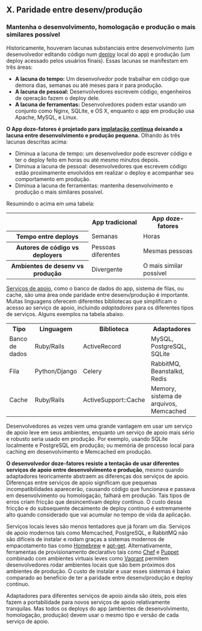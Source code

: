 ## X. Paridade entre desenv/produção
### Mantenha o desenvolvimento, homologação e produção o mais similares possível

Historicamente, houveram lacunas substanciais entre desenvolvimento (um desenvolvedor editando código num [deploy](./codebase) local do app) e produção (um deploy acessado pelos usuários finais). Essas lacunas se manifestam em três áreas:

* **A lacuna do tempo:** Um desenvolvedor pode trabalhar em código que demora dias, semanas ou até meses para ir para produção.
* **A lacuna de pessoal:** Desenvolvedores escrevem código, engenheiros de operação fazem o deploy dele.
* **A lacuna de ferramentas:** Desenvolvedores podem estar usando um conjunto como Nginx, SQLite, e OS X, enquanto o app em produção usa Apache, MySQL, e Linux.

**O App doze-fatores é projetado para [implatação contínua](http://www.avc.com/a_vc/2011/02/continuous-deployment.html) deixando a lacuna entre desenvolvimento e produção pequena.** Olhando às três lacunas descritas acima:

* Diminua a lacuna de tempo: um desenvolvedor pode escrever código e ter o deploy feito em horas ou até mesmo minutos depois.
* Diminua a lacuna de pessoal: desenvolvedores que escrevem código estão proximamente envolvidos em realizar o deploy e acompanhar seu comportamento em produção.
* Diminua a lacuna de ferramentas: mantenha desenvolvimento e produção o mais similares possível.

Resumindo o acima em uma tabela:

<table>
  <tr>
    <th></th>
    <th>App tradicional</th>
    <th>App doze-fatores</th>
  </tr>
  <tr>
    <th>Tempo entre deploys</th>
    <td>Semanas</td>
    <td>Horas</td>
  </tr>
  <tr>
    <th>Autores de código vs deployers</th>
    <td>Pessoas diferentes</td>
    <td>Mesmas pessoas</td>
  </tr>
  <tr>
    <th>Ambientes de desenv vs produção</th>
    <td>Divergente</td>
    <td>O mais similar possível</td>
  </tr>
</table>

[Serviços de apoio](./backing-services), como o banco de dados do app, sistema de filas, ou cache, são uma área onde paridade entre desenv/produção é importante. Muitas linguagens oferecem diferentes bibliotecas que simplificam o acesso ao serviço de apoio, incluindo *adaptadores* para os diferentes tipos de serviços. Alguns exemplos na tabela abaixo.

<table>
  <tr>
    <th>Tipo</th>
    <th>Linguagem</th>
    <th>Biblioteca</th>
    <th>Adaptadores</th>
  </tr>
  <tr>
    <td>Banco de dados</td>
    <td>Ruby/Rails</td>
    <td>ActiveRecord</td>
    <td>MySQL, PostgreSQL, SQLite</td>
  </tr>
  <tr>
    <td>Fila</td>
    <td>Python/Django</td>
    <td>Celery</td>
    <td>RabbitMQ, Beanstalkd, Redis</td>
  </tr>
  <tr>
    <td>Cache</td>
    <td>Ruby/Rails</td>
    <td>ActiveSupport::Cache</td>
    <td>Memory, sistema de arquivos, Memcached</td>
  </tr>
</table>

Desenvolvedores as vezes vem uma grande vantagem em usar um serviço de apoio leve em seus ambientes, enquanto um serviço de apoio mais sério e robusto seria usado em produção. Por exemplo, usando SQLite localmente e PostgreSQL em produção; ou memória de processo local para caching em desenvolvimento e Memcached em produção.

**O desenvolvedor doze-fatores resiste a tentação de usar diferentes serviços de apoio entre desenvolvimento e produção**, mesmo quando adaptadores teoricamente abstraem as diferenças dos serviços de apoio. Diferenças entre serviços de apoio significam que pequenas incompatibilidades aparecerão, causando código que funcionava e passava em desenvolvimento ou homologação, falhará em produção. Tais tipos de erros criam fricção que desincentivam deploy contínuo. O custo dessa fricção e do subsequente decaimento de deploy contínuo é extremamente alto quando considerado que vai acumular no tempo de vida da aplicação.

Serviços locais leves são menos tentadores que já foram um dia. Serviços de apoio modernos tais como Memcached, PostgreSQL, e RabbitMQ não são difíceis de instalar e rodam graças a sistemas modernos de empacotamento tias como [Homebrew](http://mxcl.github.com/homebrew/) e [apt-get](https://help.ubuntu.com/community/AptGet/Howto). Alternativamente, ferramentas de provisionamento declarativo tais como [Chef](http://www.opscode.com/chef/) e [Puppet](http://docs.puppetlabs.com/) combinado com ambientes virtuais leves como [Vagrant](http://vagrantup.com/) permitem desenvolvedores rodar ambientes locais que são bem próximos dos ambientes de produção. O custo de instalar e usar esses sistemas é baixo comparado ao benefício de ter a paridade entre desenv/produção e deploy contínuo.

Adaptadores para diferentes serviços de apoio ainda são úteis, pois eles fazem a portabilidade para novos serviços de apoio relativamente tranquilas. Mas todos os deploys do app (ambientes de desenvolvimento, homologação, produção) devem usar o mesmo tipo e versão de cada serviço de apoio.
